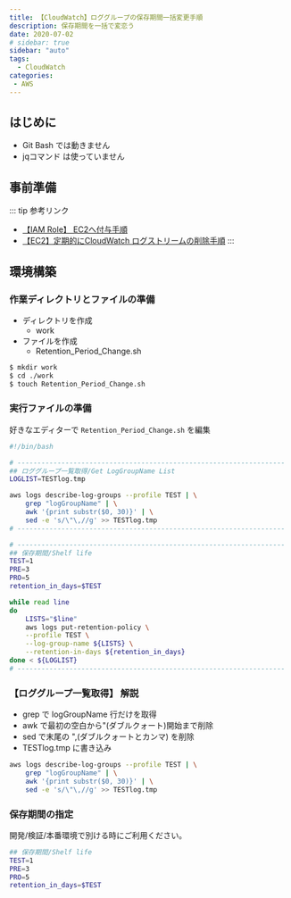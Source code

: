 ```yaml
---
title: 【CloudWatch】ロググループの保存期間一括変更手順
description: 保存期間を一括で変恋う
date: 2020-07-02
# sidebar: true
sidebar: "auto"
tags:
  - CloudWatch
categories:
 - AWS
---
```


## はじめに

- Git Bash では動きません
- jqコマンド は使っていません

## 事前準備

::: tip 参考リンク
- [【IAM Role】 EC2へ付与手順](https://tech.tabiya.dev/posts/aws/iam/iam-role-on-ec2-attach.html)
- [【EC2】定期的にCloudWatch ログストリームの削除手順](https://tech.tabiya.dev/posts/aws/iam/logstream-all-delete.html)
:::

## 環境構築

### 作業ディレクトリとファイルの準備

- ディレクトリを作成
  - work
- ファイルを作成
  - Retention_Period_Change.sh


```sh
$ mkdir work
$ cd ./work
$ touch Retention_Period_Change.sh
```

### 実行ファイルの準備

好きなエディターで ```Retention_Period_Change.sh``` を編集

```sh
#!/bin/bash

# -------------------------------------------------------------------
## ロググループ一覧取得/Get LogGroupName List
LOGLIST=TESTlog.tmp

aws logs describe-log-groups --profile TEST | \
    grep "logGroupName" | \
    awk '{print substr($0, 30)}' | \
    sed -e 's/\"\,//g' >> TESTlog.tmp
# -------------------------------------------------------------------

# -------------------------------------------------------------------
## 保存期間/Shelf life
TEST=1
PRE=3
PRO=5
retention_in_days=$TEST

while read line
do
    LISTS="$line"
    aws logs put-retention-policy \
    --profile TEST \
    --log-group-name ${LISTS} \
    --retention-in-days ${retention_in_days}
done < ${LOGLIST}
# -------------------------------------------------------------------
```

### 【ロググループ一覧取得】 解説

- grep で logGroupName 行だけを取得
- awk で最初の空白から"(ダブルクォート)開始まで削除
- sed で末尾の ",(ダブルクォートとカンマ) を削除
- TESTlog.tmp に書き込み

```sh
aws logs describe-log-groups --profile TEST | \
    grep "logGroupName" | \
    awk '{print substr($0, 30)}' | \
    sed -e 's/\"\,//g' >> TESTlog.tmp
```

### 保存期間の指定

開発/検証/本番環境で別ける時にご利用ください｡

```sh
## 保存期間/Shelf life
TEST=1
PRE=3
PRO=5
retention_in_days=$TEST
```